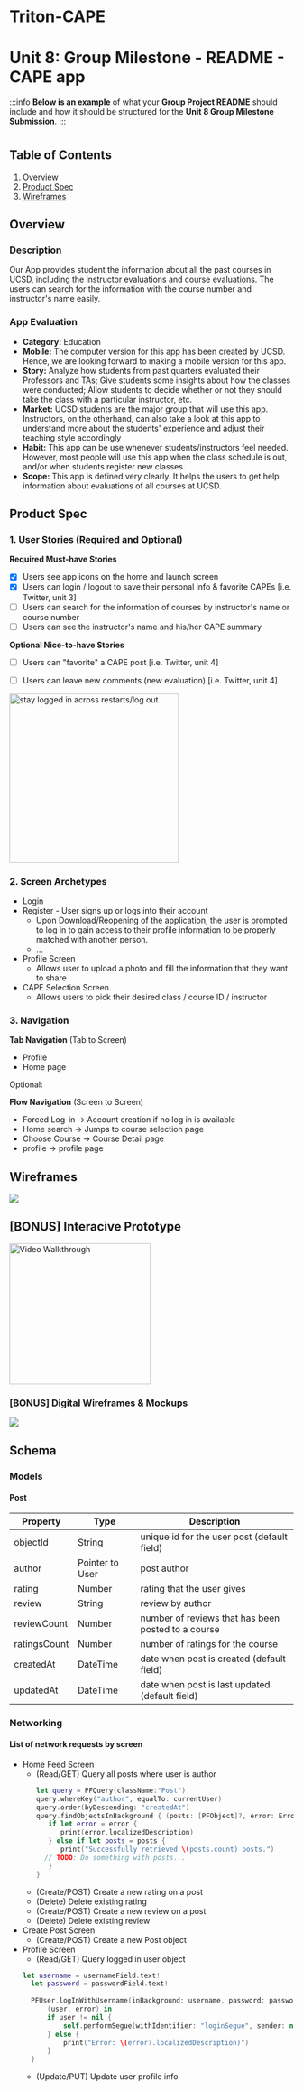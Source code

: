 # Triton-CAPE
Unit 8: Group Milestone - README - CAPE app
===

:::info
**Below is an example** of what your **Group Project README** should include and how it should be structured for the **Unit 8 Group Milestone Submission**.
:::

#

## Table of Contents
1. [Overview](#Overview)
1. [Product Spec](#Product-Spec)
1. [Wireframes](#Wireframes)

## Overview
### Description
Our App provides student the information about all the past courses in UCSD, including the instructor evaluations and course evaluations. The users can search for the information with the course number and instructor's name easily.  

### App Evaluation
- **Category:** Education
- **Mobile:** The computer version for this app has been created by UCSD. Hence, we are looking forward to making a mobile version for this app. 
- **Story:** Analyze how students from past quarters evaluated their Professors and TAs; Give students some insights about how the classes were conducted; Allow students to decide whether or not they should take the class with a particular instructor, etc.
- **Market:** UCSD students are the major group that will use this app. Instructors, on the otherhand, can also take a look at this app to understand more about the students' experience and adjust their teaching style accordingly
- **Habit:** This app can be use whenever students/instructors feel needed. However, most people will use this app when the class schedule is out, and/or when students register new classes.
- **Scope:** This app is defined very clearly. It helps the users to get help information about evaluations of all courses at UCSD.

## Product Spec
### 1. User Stories (Required and Optional)

**Required Must-have Stories**
* [x] Users see app icons on the home and launch screen
* [x] Users can login / logout to save their personal info & favorite CAPEs [i.e. Twitter, unit 3]
* [ ] Users can search for the information of courses by instructor's name or course number
* [ ] Users can see the instructor's name and his/her CAPE summary

**Optional Nice-to-have Stories**
* [ ] Users can "favorite" a CAPE post [i.e. Twitter, unit 4]
* [ ] Users can leave new comments (new evaluation) [i.e. Twitter, unit 4]


<img src='https://i.imgur.com/UCpCYXc.gif' title='stay logged in across restarts/log out' width=300 alt='stay logged in across restarts/log out' />

### 2. Screen Archetypes

* Login 
* Register - User signs up or logs into their account
   * Upon Download/Reopening of the application, the user is prompted to log in to gain access to their profile information to be properly matched with another person. 
   * ...
* Profile Screen 
   * Allows user to upload a photo and fill the information that they want to share
* CAPE Selection Screen.
   * Allows users to pick their desired class / course ID / instructor

### 3. Navigation

**Tab Navigation** (Tab to Screen)

* Profile
* Home page

Optional:

**Flow Navigation** (Screen to Screen)
* Forced Log-in -> Account creation if no log in is available
* Home search -> Jumps to course selection page
* Choose Course -> Course Detail page 
* profile -> profile page 

## Wireframes
![](https://i.imgur.com/egpDpyY.png)

## [BONUS] Interacive Prototype
<img src='https://i.imgur.com/6INVQaP.gif' title='Video Walkthrough' width='250' alt='Video Walkthrough' />

### [BONUS] Digital Wireframes & Mockups
![](https://i.imgur.com/egpDpyY.png)

## Schema 
### Models
#### Post

   | Property      | Type     | Description |
   | ------------- | -------- | ------------|
   | objectId      | String   | unique id for the user post (default field) |
   | author        | Pointer to User | post author |
   | rating        | Number   | rating that the user gives |
   | review        | String   | review by author |
   | reviewCount   | Number   | number of reviews that has been posted to a course |
   | ratingsCount  | Number   | number of ratings for the course |
   | createdAt     | DateTime | date when post is created (default field) |
   | updatedAt     | DateTime | date when post is last updated (default field) |
### Networking
#### List of network requests by screen
   - Home Feed Screen
      - (Read/GET) Query all posts where user is author
         ```swift
         let query = PFQuery(className:"Post")
         query.whereKey("author", equalTo: currentUser)
         query.order(byDescending: "createdAt")
         query.findObjectsInBackground { (posts: [PFObject]?, error: Error?) in
            if let error = error { 
               print(error.localizedDescription)
            } else if let posts = posts {
               print("Successfully retrieved \(posts.count) posts.")
           // TODO: Do something with posts...
            }
         }
         ```
      - (Create/POST) Create a new rating on a post
      - (Delete) Delete existing rating
      - (Create/POST) Create a new review on a post
      - (Delete) Delete existing review
   - Create Post Screen
      - (Create/POST) Create a new Post object
   - Profile Screen
      - (Read/GET) Query logged in user object
      ```swift
      let username = usernameField.text!
        let password = passwordField.text!
        
        PFUser.logInWithUsername(inBackground: username, password: password) {
            (user, error) in
            if user != nil {
                self.performSegue(withIdentifier: "loginSegue", sender: nil)
            } else {
                print("Error: \(error?.localizedDescription)")
            }
        }
      ```
      - (Update/PUT) Update user profile info
